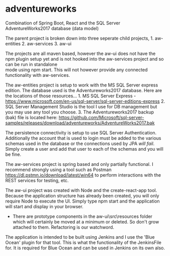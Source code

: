 # adventureworks
Combination of Spring Boot, React and the SQL Server AdventureWorks2017 database (data model)

The parent project is broken down into three seperate child projects,
	1. aw-entities
	2. aw-services
	3. aw-ui

The projects are all maven based, however the aw-ui does not have the npm plugin
setup yet and is not hooked into the aw-services project and so can be run in standalone\
mode using npm start. This will not however provide any connected functionality with 
aw-services.

The aw-entities project is setup to work with the MS SQL Server express edition.
The database used is the Adventureworks2017 database. Here are the locations of
those resources...
	1. MS SQL Server Express - https://www.microsoft.com/en-us/sql-server/sql-server-editions-express
	2. SQL Server Management Studio is the tool I use for DB management but you may
	   use any tool you choose.
	3. The Adventureworks2017 backup (bak) file is located here:
	   https://github.com/Microsoft/sql-server-samples/releases/download/adventureworks/AdventureWorks2017.bak

The persistence connectivity is setup to use SQL Server Authentication. Additionally the account that
is used to login must be added to the various schemas used in the database or the connections used by JPA
*will fail*. Simply create a user and add that user to each of the schemas and you will be fine.

The aw-services project is spring based and only partially functional. I recommend strongly using a tool
such as Postman <https://dl.pstmn.io/download/latest/win64> to perform interactions with the REST services
for testing, etc. 

The aw-ui project was created with Node and the create-react-app tool. Because the application structure
has already been created, you will only require Node to execute the UI. Simply type npm start and the 
application will start and display in your browser. 
- There are prototype components in the aw-ui\src\resources folder which will certainly be moved at a
  minimum or deleted. So don't grow attached to them. Refactoring is our watchword.

The application is intended to be built using Jenkins and I use the 'Blue Ocean' plugin for that tool.
This is what the functionality of the JenkinsFile for. It is required for Blue Ocean and can be used
in Jenkins on its own also.

